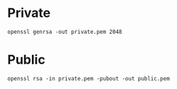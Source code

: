 # Private
`openssl genrsa -out private.pem 2048`

# Public 
`openssl rsa -in private.pem -pubout -out public.pem`